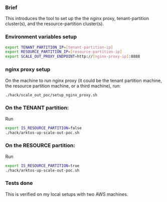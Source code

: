 ### Brief 

This introduces the tool to set up the the nginx proxy, tenant-partition cluster(s), and the resource-partition cluster(s).

### Environment variables setup
```bash
export TENANT_PARTITION_IP=[tenant-partition-ip]
export RESOURCE_PARTITION_IP=[resource-partition-ip]
export SCALE_OUT_PROXY_ENDPOINT=http://[nginx-proxy-ip]:8888
```

### nginx proxy setup
On the machine to run nginx proxy (it could be the tenant partition machine, the resource partition machine, or a third machine), run:

```bash
./hack/scale_out_poc/setup_nginx_proxy.sh
```

### On the TENANT partition:

Run 
```bash
export IS_RESOURCE_PARTITION=false 
./hack/arktos-up-scale-out-poc.sh
```

### On the RESOURCE partition:

Run 
```bash
export IS_RESOURCE_PARTITION=true 
./hack/arktos-up-scale-out-poc.sh
```

### Tests done
This is verified on my local setups with two AWS machines. 
